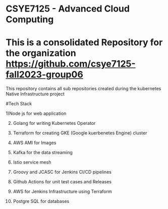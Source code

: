 # CSYE7125 - Advanced Cloud Computing

# This is a consolidated Repository for  the organization https://github.com/csye7125-fall2023-group06

This repository contains all sub repositories created during the kubernetes Native Infrastructure project 

#Tech Stack

1)Node js for web application

2) Golang for writing Kubernetes Operator
   
3) Terraform for creating GKE (Google kuerbenetes Engine) cluster
 
4) AWS AMI for Images
 
5) Kafka for the data streaming
 
6) Istio service mesh
 
7) Groovy and JCASC for Jenkins CI/CD pipelines
 
8) Github Actions for unit test cases and Releases
 
9) AWS for Jenkins Infrastructure using Terraform
   
10) Postgre SQL for databases
